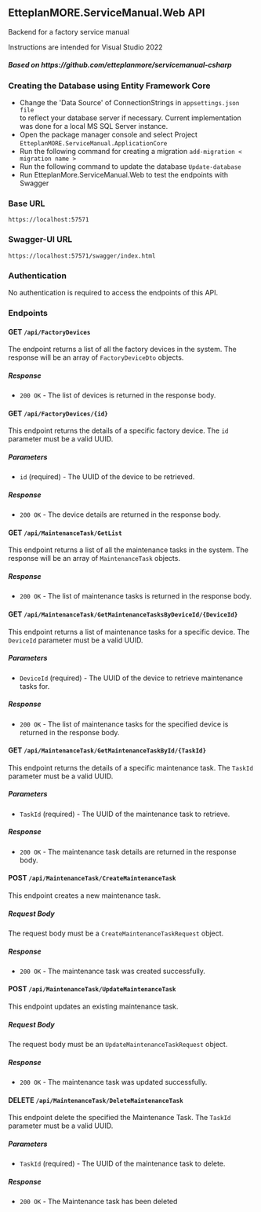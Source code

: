 <div class="markdown prose w-full break-words dark:prose-invert dark">
   <h2>EtteplanMORE.ServiceManual.Web API</h2>
      <p>Backend for a factory service manual</p>
   <p>Instructions are intended for Visual Studio 2022</p>
   <h5>Based on https://github.com/etteplanmore/servicemanual-csharp</h5>

  <h3> Creating the Database using Entity Framework Core</h3>
  <ul>
    <li>Change the 'Data Source' of ConnectionStrings in <code>appsettings.json file</code></li> to reflect your database server if necessary. Current implementation was done for a local MS SQL Server instance.
    <li>Open the package manager console and select Project <code>EtteplanMORE.ServiceManual.ApplicationCore</code></li>
    <li>Run the following command for creating a migration <code>add-migration < migration name > </code></li>
    <li>Run the following command to update the database <code>Update-database</code></li>
    <li>Run EtteplanMore.ServiceManual.Web to test the endpoints with Swagger</li>
  </ul>
   <h3>Base URL</h3>
   <p><code>https://localhost:57571</code></p>
   <h3>Swagger-UI URL</h3>
   <p><code>https://localhost:57571/swagger/index.html</code></p>
   <h3>Authentication</h3>
   <p>No authentication is required to access the endpoints of this API.</p>
   
   <h3>Endpoints</h3>
   <h4>GET <code>/api/FactoryDevices</code></h4>
   <p>The endpoint returns a list of all the factory devices in the system. The response will be an array of <code>FactoryDeviceDto</code> objects.</p>
   <h5>Response</h5>
   <ul>
      <li><code>200 OK</code> - The list of devices is returned in the response body.</li>
   </ul>
   <h4>GET <code>/api/FactoryDevices/{id}</code></h4>
   <p>This endpoint returns the details of a specific factory device. The <code>id</code> parameter must be a valid UUID.</p>
   <h5>Parameters</h5>
   <ul>
      <li><code>id</code> (required) - The UUID of the device to be retrieved.</li>
   </ul>
   <h5>Response</h5>
   <ul>
      <li><code>200 OK</code> - The device details are returned in the response body.</li>
   </ul>
   <h4>GET <code>/api/MaintenanceTask/GetList</code></h4>
   <p>This endpoint returns a list of all the maintenance tasks in the system. The response will be an array of <code>MaintenanceTask</code> objects.</p>
   <h5>Response</h5>
   <ul>
      <li><code>200 OK</code> - The list of maintenance tasks is returned in the response body.</li>
   </ul>
   <h4>GET <code>/api/MaintenanceTask/GetMaintenanceTasksByDeviceId/{DeviceId}</code></h4>
   <p>This endpoint returns a list of maintenance tasks for a specific device. The <code>DeviceId</code> parameter must be a valid UUID.</p>
   <h5>Parameters</h5>
   <ul>
      <li><code>DeviceId</code> (required) - The UUID of the device to retrieve maintenance tasks for.</li>
   </ul>
   <h5>Response</h5>
   <ul>
      <li><code>200 OK</code> - The list of maintenance tasks for the specified device is returned in the response body.</li>
   </ul>
   <h4>GET <code>/api/MaintenanceTask/GetMaintenanceTaskById/{TaskId}</code></h4>
   <p>This endpoint returns the details of a specific maintenance task. The <code>TaskId</code> parameter must be a valid UUID.</p>
   <h5>Parameters</h5>
   <ul>
      <li><code>TaskId</code> (required) - The UUID of the maintenance task to retrieve.</li>
   </ul>
   <h5>Response</h5>
   <ul>
      <li><code>200 OK</code> - The maintenance task details are returned in the response body.</li>
   </ul>
   <h4>POST <code>/api/MaintenanceTask/CreateMaintenanceTask</code></h4>
   <p>This endpoint creates a new maintenance task.</p>
   <h5>Request Body</h5>
   <p>The request body must be a <code>CreateMaintenanceTaskRequest</code> object.</p>
   <h5>Response</h5>
   <ul>
      <li><code>200 OK</code> - The maintenance task was created successfully.</li>
   </ul>
   <h4>POST <code>/api/MaintenanceTask/UpdateMaintenanceTask</code></h4>
   <p>This endpoint updates an existing maintenance task.</p>
   <h5>Request Body</h5>
   <p>The request body must be an <code>UpdateMaintenanceTaskRequest</code> object.</p>
   <h5>Response</h5>
   <ul>
      <li><code>200 OK</code> - The maintenance task was updated successfully.</li>
   </ul>
   <h4>DELETE <code>/api/MaintenanceTask/DeleteMaintenanceTask</code></h4>
   <p>This endpoint delete the specified the Maintenance Task. The <code>TaskId</code> parameter must be a valid UUID.</p>
   <h5>Parameters</h5>
   <ul>
      <li><code>TaskId</code> (required) - The UUID of the maintenance task to delete.</li>
   </ul>
   <h5>Response</h5>
   <ul>
      <li><code>200 OK</code> - The Maintenance task has been deleted</li>
   </ul>
</div>
